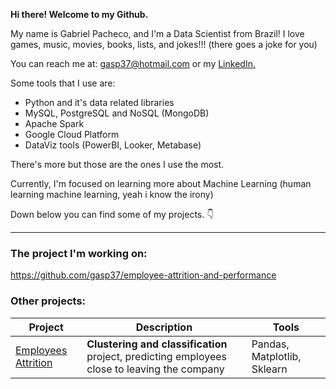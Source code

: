 **Hi there! Welcome to my Github.**

My name is Gabriel Pacheco, and I'm a Data Scientist from Brazil! 
I love games, music, movies, books, lists, and jokes!!! (there goes a joke for you)

You can reach me at: gasp37@hotmail.com
or my [LinkedIn.](linkedin.com/in/gabriel-pacheco37/)

Some tools that I use are:

- Python and it's data related libraries
- MySQL, PostgreSQL and NoSQL (MongoDB)
- Apache Spark
- Google Cloud Platform
- DataViz tools (PowerBI, Looker, Metabase)

There's more but those are the ones I use the most.

Currently, I'm focused on learning more about Machine Learning (human learning machine learning, yeah i know the irony)

Down below you can find some of my projects. 👇


---

### The project I'm working on:

https://github.com/gasp37/employee-attrition-and-performance

### Other projects:

|Project |Description | Tools|
|--------|------------|------|
|[Employees Attrition](https://github.com/gasp37/employee-attrition-and-performance)| **Clustering and classification** project, predicting employees close to leaving the company|Pandas, Matplotlib, Sklearn|

